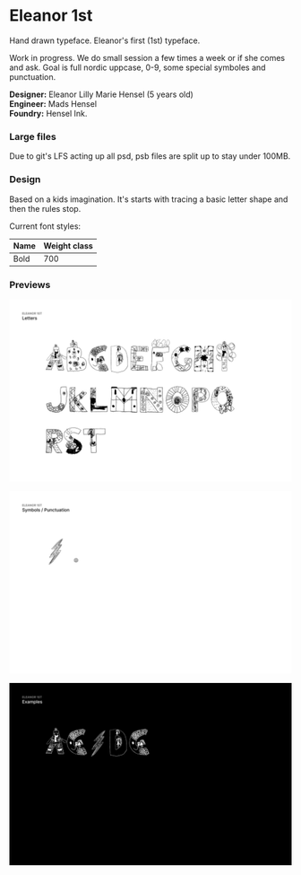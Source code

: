 # Eleanor 1st
Hand drawn typeface. Eleanor's first (1st) typeface.

Work in progress. We do small session a few times a week or if she comes and ask. Goal is full nordic uppcase, 0-9, some special symboles and punctuation.

__Designer:__ Eleanor Lilly Marie Hensel (5 years old)\
__Engineer:__ Mads Hensel\
__Foundry:__ Hensel Ink.

### Large files
Due to git's LFS acting up all psd, psb files are split up to stay under 100MB.

### Design
Based on a kids imagination. It's starts with tracing a basic letter shape and then the rules stop.

Current font styles:

| Name                 | Weight class
| -------------------- | ----------------
| Bold                 | 700

### Previews

![Letters](https://raw.githubusercontent.com/madshensel/eleanor-1-st/d9ff9007e72b67853fa85f0b6bb02b9439fd81de/out/preview/letters.svg)

![Symbols and punctuation](https://raw.githubusercontent.com/madshensel/eleanor-1-st/master/out/preview/symbols-and-punctuation.svg)

![AC⚡️DC](https://raw.githubusercontent.com/madshensel/eleanor-1-st/master/out/preview/acdc.svg)
